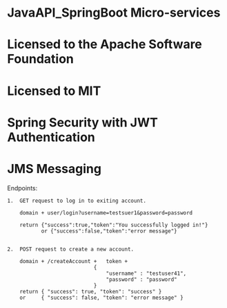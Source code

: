 # JavaAPI_SpringBoot Micro-services
# Licensed to the Apache Software Foundation
# Licensed to MIT
# Spring Security with JWT Authentication
# JMS Messaging 





Endpoints:

	1.  GET request to log in to exiting account.
			   
		domain + user/login?username=testsuer1&password=password
		
		return {"success":true,"token":"You successfully logged in!"}
			   or {"success":false,"token":"error message"}
	
	
	2.  POST request to create a new account.
		
		domain + /createAccount + 	token + 
								{
									"username" : "testuser41",
									"password" : "password"
								}
		return { "success": true, "token": "success" }
		or     { "success": false, "token": "error message" }